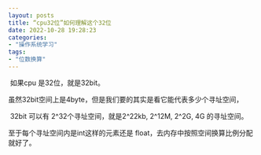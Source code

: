 ```yaml
---
layout: posts
title: “cpu32位”如何理解这个32位
date: 2022-10-28 19:28:23
categories: 
- "操作系统学习"
tags:
- "位数换算"
---
```



​		如果cpu 是32位，就是32bit。

​		虽然32bit空间上是4byte，但是我们要的其实是看它能代表多少个寻址空间，

​		32bit 可以有 2^32个寻址空间，就是2^22kb,  2^12M,  2^2G,  4G  的寻址空间。

至于每个寻址空间内是int这样的元素还是 float，去内存中按照空间换算比例分配就好了。